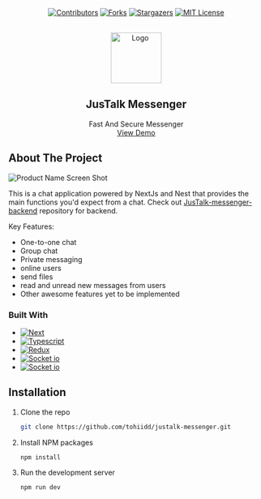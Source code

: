 <div align='center'>

[![Contributors](https://img.shields.io/github/contributors/tohiidd/justalk-messenger.svg?style=for-the-badge)]( https://github.com/tohiidd/justalk-messenger/graphs/contributors)
[![Forks](https://img.shields.io/github/forks/tohiidd/justalk-messenger.svg?style=for-the-badge)](https://github.com/tohiidd/justalk-messenger/network/members)
[![Stargazers](https://img.shields.io/github/stars/tohiidd/justalk-messenger.svg?style=for-the-badge)]( https://github.com/tohiidd/justalk-messenger/stargazers)
[![MIT License](https://img.shields.io/github/license/tohiidd/justalk-messenger.svg?style=for-the-badge)](https://github.com/tohiidd/justalk-messenger/blob/master/LICENSE)
  
</div>




<!-- PROJECT LOGO -->
<br />
<div align="center">
  <a href="https://github.com/othneildrew/Best-README-Template">
    <img src="https://res.cloudinary.com/dmgb7kvmn/image/upload/v1673527106/jusTalk/e96na1nlsmjxoabl9epr.png" alt="Logo" width="100" height="100">
  </a>

  <h2 align="center">JusTalk Messenger</h3>

  <p align="center">
    Fast And Secure Messenger
    <br />
    <a href="https://justalk-messenger.vercel.app">View Demo</a>
   
  </p>
</div>



<!-- ABOUT THE PROJECT -->
## About The Project

![Product Name Screen Shot](https://res.cloudinary.com/dmgb7kvmn/image/upload/v1673529217/jusTalk/fe0si2kzavhaxctzr1e3.png)

This is a chat application powered by NextJs and Nest that provides the main functions you'd expect from a chat. 
Check out [JusTalk-messenger-backend](https://github.com/moshahi/JusTalk-Messenger.git) repository for backend.

Key Features:
* One-to-one chat
* Group chat
* Private messaging
* online users
* send files
* read and unread new messages from users
* Other awesome features yet to be implemented



### Built With
* [![Next](https://img.shields.io/badge/next.js-000000?style=for-the-badge&logo=nextdotjs&logoColor=white)](https://nextjs.org/)
* [![Typescript](https://img.shields.io/badge/typescript-000000?style=for-the-badge&logo=typescript&logoColor=blue)](https://nextjs.org/)
* [![Redux](https://img.shields.io/badge/redux-000000?style=for-the-badge&logo=redux&logoColor=blue)](https://nextjs.org/)
* [![Socket io](https://img.shields.io/badge/socket_io-000000?style=for-the-badge&logo=socket.io&logoColor=white)](https://nextjs.org/)
* [![Socket io](https://img.shields.io/badge/material_ui-000000?style=for-the-badge&logo=mui&logoColor=blue)](https://nextjs.org/)


<!-- GETTING STARTED -->
## Installation
1. Clone the repo
   ```sh
   git clone https://github.com/tohiidd/justalk-messenger.git
   ```
2. Install NPM packages
   ```sh
   npm install
   ```
3. Run the development server
    ```sh
   npm run dev
   ```



